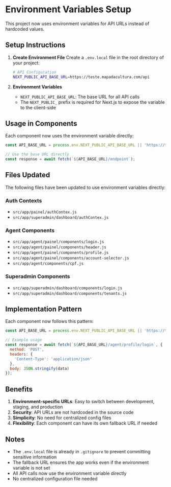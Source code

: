 # Environment Variables Setup

This project now uses environment variables for API URLs instead of hardcoded values.

## Setup Instructions

1. **Create Environment File**
   Create a `.env.local` file in the root directory of your project:

   ```bash
   # API Configuration
   NEXT_PUBLIC_API_BASE_URL=https://teste.mapadacultura.com/api
   ```

2. **Environment Variables**
   - `NEXT_PUBLIC_API_BASE_URL`: The base URL for all API calls
   - The `NEXT_PUBLIC_` prefix is required for Next.js to expose the variable to the client-side

## Usage in Components

Each component now uses the environment variable directly:

```javascript
const API_BASE_URL = process.env.NEXT_PUBLIC_API_BASE_URL || 'https://teste.mapadacultura.com/api';

// Use the base URL directly
const response = await fetch(`${API_BASE_URL}/endpoint`);
```

## Files Updated

The following files have been updated to use environment variables directly:

### Auth Contexts
- `src/app/painel/authContex.js`
- `src/app/superadmin/dashboard/authContex.js`

### Agent Components
- `src/app/agent/painel/components/login.js`
- `src/app/agent/painel/components/header.js`
- `src/app/agent/painel/components/profile.js`
- `src/app/agent/painel/components/account-selector.js`
- `src/app/agent/components/cpf.js`

### Superadmin Components
- `src/app/superadmin/dashboard/components/login.js`
- `src/app/superadmin/dashboard/components/tenants.js`

## Implementation Pattern

Each component now follows this pattern:

```javascript
const API_BASE_URL = process.env.NEXT_PUBLIC_API_BASE_URL || 'https://teste.mapadacultura.com/api';

// Example usage
const response = await fetch(`${API_BASE_URL}/agent/profile/login`, {
  method: 'POST',
  headers: {
    'Content-Type': 'application/json'
  },
  body: JSON.stringify(data)
});
```

## Benefits

1. **Environment-specific URLs**: Easy to switch between development, staging, and production
2. **Security**: API URLs are not hardcoded in the source code
3. **Simplicity**: No need for centralized config files
4. **Flexibility**: Each component can have its own fallback URL if needed

## Notes

- The `.env.local` file is already in `.gitignore` to prevent committing sensitive information
- The fallback URL ensures the app works even if the environment variable is not set
- All API calls now use the environment variable directly
- No centralized configuration file needed 